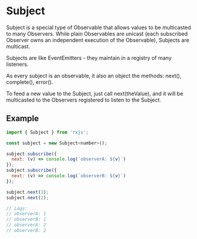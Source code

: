 # Subject

Subject is a special type of Observable that allows values to be
multicasted to many Observers. While plain Observables are unicast
(each subscribed Observer owns an independent execution of the
Observable), Subjects are multicast.

Subjects are like EventEmitters - they maintain in a registry of
many listeners.

As every subject is an observable, it also an object the methods:
next(), complete(), error().

To feed a new value to the Subject, just call next(theValue),
and it will be multicasted to the Observers registered to listen
to the Subject.

## Example

```javascript
import { Subject } from 'rxjs';

const subject = new Subject<number>();

subject.subscribe({
  next: (v) => console.log(`observerA: ${v}`)
});
subject.subscribe({
  next: (v) => console.log(`observerB: ${v}`)
});

subject.next(1);
subject.next(2);

// Logs:
// observerA: 1
// observerB: 1
// observerA: 2
// observerB: 2
```
